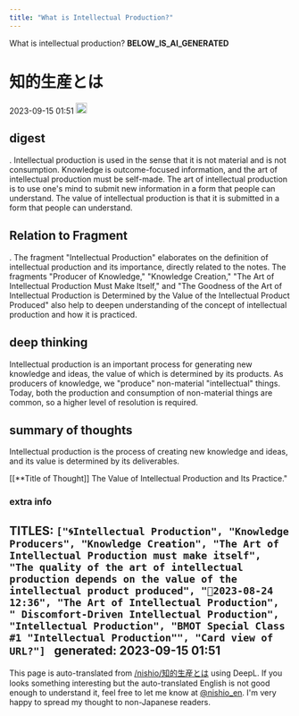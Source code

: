 ```yaml
---
title: "What is Intellectual Production?"
---
```


What is intellectual production?
__BELOW_IS_AI_GENERATED__
# 知的生産とは
 2023-09-15 01:51 <img src='https://scrapbox.io/api/pages/nishio-en/omni/icon' alt='omni.icon' height="19.5"/>
## digest
.
Intellectual production is used in the sense that it is not material and is not consumption. Knowledge is outcome-focused information, and the art of intellectual production must be self-made. The art of intellectual production is to use one's mind to submit new information in a form that people can understand. The value of intellectual production is that it is submitted in a form that people can understand.

## Relation to Fragment
.
The fragment "Intellectual Production" elaborates on the definition of intellectual production and its importance, directly related to the notes. The fragments "Producer of Knowledge," "Knowledge Creation," "The Art of Intellectual Production Must Make Itself," and "The Goodness of the Art of Intellectual Production is Determined by the Value of the Intellectual Product Produced" also help to deepen understanding of the concept of intellectual production and how it is practiced.

## deep thinking
Intellectual production is an important process for generating new knowledge and ideas, the value of which is determined by its products. As producers of knowledge, we "produce" non-material "intellectual" things. Today, both the production and consumption of non-material things are common, so a higher level of resolution is required.

## summary of thoughts
Intellectual production is the process of creating new knowledge and ideas, and its value is determined by its deliverables.

[[**Title of Thought]]
The Value of Intellectual Production and Its Practice."

### extra info
TITLES: `["🌀Intellectual Production", "Knowledge Producers", "Knowledge Creation", "The Art of Intellectual Production must make itself", "The quality of the art of intellectual production depends on the value of the intellectual product produced", "🤖2023-08-24 12:36", "The Art of Intellectual Production", " Discomfort-Driven Intellectual Production", "Intellectual Production", "BMOT Special Class #1 "Intellectual Production"", "Card view of URL?"] `
generated: 2023-09-15 01:51
---
This page is auto-translated from [/nishio/知的生産とは](https://scrapbox.io/nishio/知的生産とは) using DeepL. If you looks something interesting but the auto-translated English is not good enough to understand it, feel free to let me know at [@nishio_en](https://twitter.com/nishio_en). I'm very happy to spread my thought to non-Japanese readers.